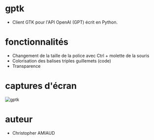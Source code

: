 # gptk
- Client GTK pour l'API OpenAI (GPT) écrit en Python.

# fonctionnalités
- Changement de la taille de la police avec Ctrl + molette de la souris
- Colorisation des balises triples guillemets (code)
- Transparence

# captures d'écran
![gptk](https://user-images.githubusercontent.com/10388619/233463315-27b39e4b-6620-4ac7-892e-aca147a8cb00.png)

# auteur
- Christopher AMIAUD
